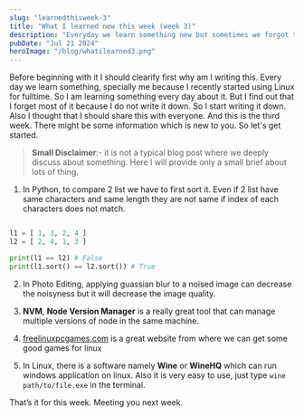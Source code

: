 ```yaml
---
slug: "learnedthisweek-3"
title: "What I learned new this week (week 3)"
description: "Everyday we learn something new but sometimes we forgot that because did not note that down. Specially I do, so I started to write down a small brief about everything I learned. And decided to share that with everyone on weekly basis so that others might learn something new."
pubDate: "Jul 21 2024"
heroImage: "/blog/whatilearned3.png"
---
```


Before beginning with it I should clearify first why am I writing this.
Every day we learn something, specially me because I recently started using Linux for fulltime. So I am learning something every day about it. But I find out that I forget most of it because I do not write it down.
So I start writing it down. Also I thought that I should share this with everyone. And this is the third week.
There might be some information which is new to you. So let's get started.

> **Small Disclaimer**:- it is not a typical blog post where we deeply discuss about something. Here I will provide only a small brief about lots of thing.



1. In Python, to compare 2 list we have to first sort it. Even if 2 list have same characters and same length they are not same if index of each characters does not match.

```Python

l1 = [ 1, 3, 2, 4 ]
l2 = [ 2, 4, 1, 3 ]

print(l1 == l2) # False
print(l1.sort() == l2.sort()) # True

```

2. In Photo Editing, applying guassian blur to a noised image can decrease the noisyness but it will decrease the image quality.

3. **NVM**, **Node Version Manager** is a really great tool that can manage multiple versions of node in the same machine.

4. [freelinuxpcgames.com](https://freelinuxpcgames.com) is a great website from where we can get some good games for linux

5. In Linux, there is a software namely **Wine** or **WineHQ** which can run windows application on linux.
Also it is very easy to use, just type `wine path/to/file.exe` in the terminal.


That’s it for this week. Meeting you next week.
